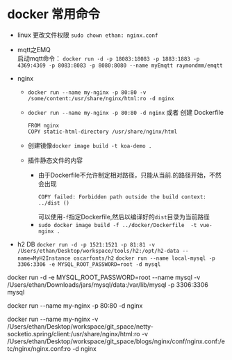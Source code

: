 # docker 常用命令
- linux 更改文件权限
  `sudo chown ethan: nginx.conf`
- mqtt之EMQ  
启动mqtt命令： 
`docker run -d -p 18083:18083 -p 1883:1883 -p 4369:4369 -p 8083:8083 -p 8080:8080 --name myEmqtt raymondmm/emqtt`

- nginx
    - `docker run --name my-nginx -p 80:80 -v /some/content:/usr/share/nginx/html:ro -d nginx`
    - `docker run --name my-nginx -p 80:80 -d nginx`
    或者 创建 Dockerfile
        ```
        FROM nginx
        COPY static-html-directory /usr/share/nginx/html
        ```

    - 创建镜像`docker image build -t koa-demo .`
    - 插件静态文件的内容
      - 由于Dockerfile不允许制定相对路径，只能从当前.的路径开始，不然会出现
        ```
        COPY failed: Forbidden path outside the build context: ../dist ()
        ```
        可以使用`-f`指定Dockerfile,然后以编译好的`dist`目录为当前路径
      - `sudo docker image build -f ../docker/Dockerfile  -t vue-nginx .`

- h2 DB
`docker run -d -p 1521:1521 -p 81:81 -v /Users/ethan/Desktop/workspace/tools/h2:/opt/h2-data --name=MyH2Instance oscarfonts/h2`
`docker run --name local-mysql -p 3306:3306 -e MYSQL_ROOT_PASSWORD=root -d mysql`

docker run -d -e MYSQL_ROOT_PASSWORD=root --name mysql -v /Users/ethan/Downloads/jars/mysql/data:/var/lib/mysql -p 3306:3306 mysql


docker run --name my-nginx -p 80:80 -d nginx

docker run --name my-nginx -v /Users/ethan/Desktop/workspace/git_space/netty-socketio.spring/client:/usr/share/nginx/html:ro -v /Users/ethan/Desktop/workspace/git_space/blogs/nginx/conf/nginx.conf:/etc/nginx/nginx.conf:ro -d nginx




